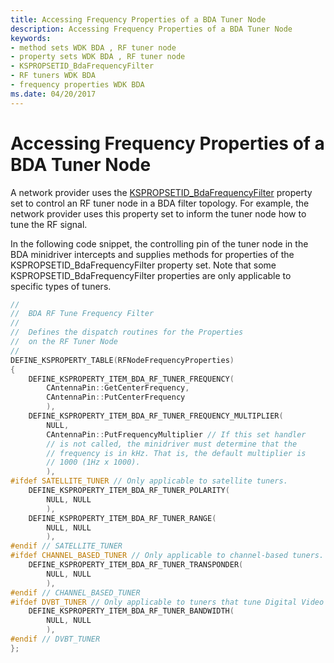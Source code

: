 ```yaml
---
title: Accessing Frequency Properties of a BDA Tuner Node
description: Accessing Frequency Properties of a BDA Tuner Node
keywords:
- method sets WDK BDA , RF tuner node
- property sets WDK BDA , RF tuner node
- KSPROPSETID_BdaFrequencyFilter
- RF tuners WDK BDA
- frequency properties WDK BDA
ms.date: 04/20/2017
---
```


# Accessing Frequency Properties of a BDA Tuner Node





A network provider uses the [KSPROPSETID\_BdaFrequencyFilter](./kspropsetid-bdafrequencyfilter.md) property set to control an RF tuner node in a BDA filter topology. For example, the network provider uses this property set to inform the tuner node how to tune the RF signal.

In the following code snippet, the controlling pin of the tuner node in the BDA minidriver intercepts and supplies methods for properties of the KSPROPSETID\_BdaFrequencyFilter property set. Note that some KSPROPSETID\_BdaFrequencyFilter properties are only applicable to specific types of tuners.

```cpp
//
//  BDA RF Tune Frequency Filter
//
//  Defines the dispatch routines for the Properties
//  on the RF Tuner Node
//
DEFINE_KSPROPERTY_TABLE(RFNodeFrequencyProperties)
{
    DEFINE_KSPROPERTY_ITEM_BDA_RF_TUNER_FREQUENCY(
        CAntennaPin::GetCenterFrequency,
        CAntennaPin::PutCenterFrequency
        ),
    DEFINE_KSPROPERTY_ITEM_BDA_RF_TUNER_FREQUENCY_MULTIPLIER(
        NULL,
        CAntennaPin::PutFrequencyMultiplier // If this set handler 
        // is not called, the minidriver must determine that the 
        // frequency is in kHz. That is, the default multiplier is 
        // 1000 (1Hz x 1000).
        ),
#ifdef SATELLITE_TUNER // Only applicable to satellite tuners.
    DEFINE_KSPROPERTY_ITEM_BDA_RF_TUNER_POLARITY(
        NULL, NULL
        ),
    DEFINE_KSPROPERTY_ITEM_BDA_RF_TUNER_RANGE(
        NULL, NULL
        ),
#endif // SATELLITE_TUNER
#ifdef CHANNEL_BASED_TUNER // Only applicable to channel-based tuners.
    DEFINE_KSPROPERTY_ITEM_BDA_RF_TUNER_TRANSPONDER(
        NULL, NULL
        ),
#endif // CHANNEL_BASED_TUNER
#ifdef DVBT_TUNER // Only applicable to tuners that tune Digital Video Broadcast (DVB) signals.
    DEFINE_KSPROPERTY_ITEM_BDA_RF_TUNER_BANDWIDTH(
        NULL, NULL
        ),
#endif // DVBT_TUNER
};
```

 

